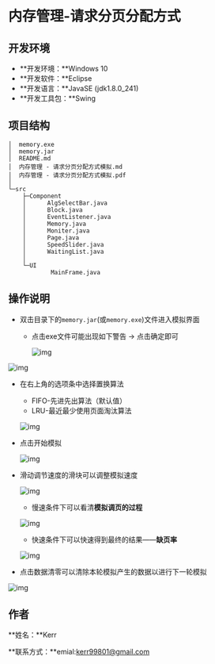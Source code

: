 # 内存管理-请求分页分配方式

## 开发环境

* **开发环境：**Windows 10
* **开发软件：**Eclipse
* **开发语言：**JavaSE (jdk1.8.0_241)
* **开发工具包：**Swing

##  项目结构

```
│  memory.exe
│  memory.jar
│  README.md
│  内存管理 - 请求分页分配方式模拟.md
│  内存管理 - 请求分页分配方式模拟.pdf
│
└─src
    ├─Component
    │      AlgSelectBar.java
    │      Block.java
    │      EventListener.java
    │      Memory.java
    │      Moniter.java
    │      Page.java
    │      SpeedSlider.java
    │      WaitingList.java
    │
    └─UI
            MainFrame.java
```



## 操作说明

* 双击目录下的`memory.jar`(或`memory.exe`)文件进入模拟界面

  * 点击exe文件可能出现如下警告 -> 点击确定即可

    ![img](https://uploader.shimo.im/f/WMjA5j8uQaz16MPz.png!thumbnail)

![img](https://uploader.shimo.im/f/Wb9Du28hegYd4iBW.png!thumbnail)

* 在右上角的选项条中选择置换算法

  * FIFO-先进先出算法（默认值）
  * LRU-最近最少使用页面淘汰算法

  ![img](https://uploader.shimo.im/f/5vT4rdGNLBIdAJYA.png!thumbnail)

* 点击开始模拟

  ![img](https://uploader.shimo.im/f/DANXQZobU4ClFBS7.png!thumbnail)

* 滑动调节速度的滑块可以调整模拟速度

  ![img](https://uploader.shimo.im/f/bgd2ujVC3xchhQZa.png!thumbnail)

  * 慢速条件下可以看清**模拟调页的过程**

  ![img](https://uploader.shimo.im/f/bRYrzN3h0wqrKgI5.png!thumbnail)

  * 快速条件下可以快速得到最终的结果——**缺页率**

  ![img](https://uploader.shimo.im/f/DLLk4Cw7sC7dXKfv.png!thumbnail)

* 点击数据清零可以清除本轮模拟产生的数据以进行下一轮模拟

![img](https://uploader.shimo.im/f/kOOsFunG6K1tzPJG.png!thumbnail)



## 作者

**姓名：**Kerr

**联系方式：**emial:kerr99801@gmail.com